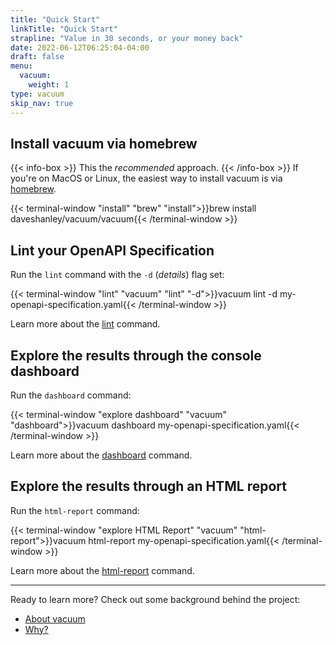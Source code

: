 ```yaml
---
title: "Quick Start"
linkTitle: "Quick Start"
strapline: "Value in 30 seconds, or your money back"
date: 2022-06-12T06:25:04-04:00
draft: false
menu: 
  vacuum:
    weight: 1
type: vacuum
skip_nav: true 
---
```


## Install vacuum via homebrew

{{< info-box >}}
This the _recommended_ approach.
{{< /info-box >}}
If you're on MacOS or Linux, the easiest way to install vacuum is via [homebrew](https://brew.sh/).


{{< terminal-window
"install"
"brew"
"install">}}brew install daveshanley/vacuum/vacuum{{< /terminal-window >}}


## Lint your OpenAPI Specification

Run the `lint` command with the `-d` (_details_)  flag set:

{{< terminal-window
"lint"
"vacuum"
"lint" "-d">}}vacuum lint -d my-openapi-specification.yaml{{< /terminal-window >}}

Learn more about the [lint](/vacuum/commands/lint) command.


## Explore the results through the console dashboard

Run the `dashboard` command:

{{< terminal-window
"explore dashboard"
"vacuum"
"dashboard">}}vacuum dashboard my-openapi-specification.yaml{{< /terminal-window >}}

Learn more about the [dashboard](/vacuum/commands/dashboard) command.


## Explore the results through an HTML report

Run the `html-report` command:

{{< terminal-window
"explore HTML Report"
"vacuum"
"html-report">}}vacuum html-report my-openapi-specification.yaml{{< /terminal-window >}}

Learn more about the [html-report](/vacuum/commands/html-report) command.

---

Ready to learn more? Check out some background behind the project:

- [About vacuum](/vacuum/about)
- [Why?](/vacuum/why)